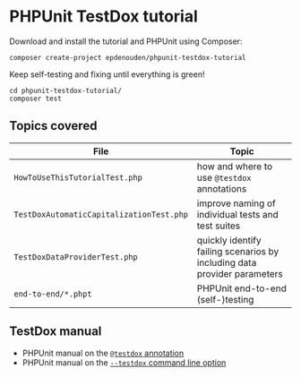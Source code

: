 # PHPUnit TestDox tutorial

Download and install the tutorial and PHPUnit using Composer:
```shell script
composer create-project epdenouden/phpunit-testdox-tutorial
```

Keep self-testing and fixing until everything is green!
```shell script
cd phpunit-testdox-tutorial/
composer test
```

## Topics covered

| File | Topic |
|------|-------|
| `HowToUseThisTutorialTest.php` | how and where to use `@testdox` annotations|
| `TestDoxAutomaticCapitalizationTest.php` | improve naming of individual tests and test suites |
| `TestDoxDataProviderTest.php` | quickly identify failing scenarios by including data provider parameters |
| `end-to-end/*.phpt` | PHPUnit end-to-end (self-)testing |

## TestDox manual
- PHPUnit manual on the [`@testdox` annotation](https://phpunit.readthedocs.io/en/9.0/annotations.html#testdox)
- PHPUnit manual on the [`--testdox` command line option](https://phpunit.readthedocs.io/en/9.0/textui.html#testdox)
